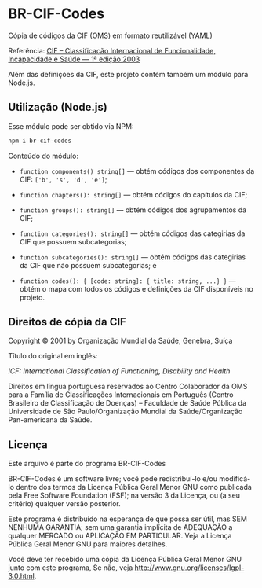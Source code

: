 # BR-CIF-Codes

Cópia de códigos da CIF (OMS) em formato reutilizável (YAML)

Referência: [CIF &ndash; Classificação Internacional de Funcionalidade, Incapacidade e Saúde &mdash; 1&ordf; edição 2003]

Além das definições da CIF, este projeto contém também um módulo para Node.js.

## Utilização (Node.js)

Esse módulo pode ser obtido via NPM:

```bash
npm i br-cif-codes
```

Conteúdo do módulo:

- `function components() string[]` &mdash; obtém códigos dos componentes da CIF:
  `['b', 's', 'd', 'e']`;

- `function chapters(): string[]` &mdash; obtém códigos do capítulos da CIF;
- `function groups(): string[]` &mdash; obtém códigos dos agrupamentos da CIF;

- `function categories(): string[]` &mdash; obtém códigos das categirias da CIF
  que possuem subcategorias;

- `function subcategories(): string[]` &mdash; obtém códigos das categirias da
  CIF que não possuem subcategorias; e

- `function codes(): { [code: string]: { title: string, ...} }` &mdash; obtém o
  mapa com todos os códigos e definições da CIF disponíveis no projeto.

## Direitos de cópia da CIF

Copyright © 2001 by Organização Mundial da Saúde, Genebra, Suíça

Título do original em inglês:

*ICF: International Classification of Functioning, Disability and Health*

Direitos em língua portuguesa reservados ao Centro Colaborador da OMS para a
Família de Classificações Internacionais em Português (Centro Brasileiro de
Classificação de Doenças) – Faculdade de Saúde Pública da Universidade de São
Paulo/Organização Mundial da Saúde/Organização Pan-americana da Saúde.

## Licença

Este arquivo é parte do programa BR-CIF-Codes

BR-CIF-Codes é um software livre; você pode redistribuí-lo e/ou
modificá-lo dentro dos termos da Licença Pública Geral Menor GNU como
publicada pela Free Software Foundation (FSF); na versão 3 da
Licença, ou (a seu critério) qualquer versão posterior.

Este programa é distribuído na esperança de que possa ser útil,
mas SEM NENHUMA GARANTIA; sem uma garantia implícita de ADEQUAÇÃO
a qualquer MERCADO ou APLICAÇÃO EM PARTICULAR. Veja a
Licença Pública Geral Menor GNU para maiores detalhes.

Você deve ter recebido uma cópia da Licença Pública Geral Menor GNU junto
com este programa, Se não, veja <http://www.gnu.org/licenses/lgpl-3.0.html>.

[CIF &ndash; Classificação Internacional de Funcionalidade, Incapacidade e Saúde &mdash; 1&ordf; edição 2003]: https://apps.who.int/iris/bitstream/handle/10665/42407/9788531407840_por.pdf?sequence=111&isAllowed=y
